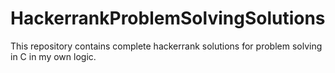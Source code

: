# HackerrankProblemSolvingSolutions
This repository contains complete hackerrank solutions for problem solving in C in my own logic.
